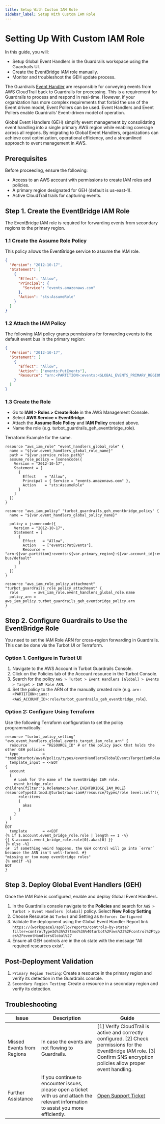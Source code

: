 ```yaml
---
title: Setup With Custom IAM Role
sidebar_label: Setup With Custom IAM Role
---
```


# Setting Up With Custom IAM Role

In this guide, you will:

- Setup Global Event Handlers in the Guardrails workspace using the Guardrails UI.
- Create the EventBridge IAM role manually.
- Monitor and troubleshoot the GEH update process.

The Guardrails [Event Handler](/guardrails/docs/reference/glossary#event-handler) are responsible for conveying events from AWS CloudTrail back to Guardrails for processing. This is a requirement for Guardrails to process and respond in real-time. However, if your organization has more complex requirements that forbid the use of the Event driven model, Event Pollers can be used. Event Handlers and Event Pollers enable Guardrails' Event-driven model of operation.

Global Event Handlers (GEH) simplify event management by consolidating event handling into a single primary AWS region while enabling coverage across all regions. By migrating to Global Event Handlers, organizations can achieve cost optimization, operational efficiency, and a streamlined approach to event management in AWS.

## Prerequisites

Before proceeding, ensure the following:

- Access to an AWS account with permissions to create IAM roles and policies.
- A primary region designated for GEH (default is us-east-1).
- Active CloudTrail trails for capturing events.

## Step 1. Create the EventBridge IAM Role

The EventBridge IAM role is required for forwarding events from secondary regions to the primary region.

### 1.1 Create the Assume Role Policy

This policy allows the EventBridge service to assume the IAM role.

```json
{
  "Version": "2012-10-17",
  "Statement": [
    {
      "Effect": "Allow",
      "Principal": {
        "Service": "events.amazonaws.com"
      },
      "Action": "sts:AssumeRole"
    }
  ]
}
```

### 1.2 Attach the IAM Policy

The following IAM policy grants permissions for forwarding events to the default event bus in the primary region:

```json
{
  "Version": "2012-10-17",
  "Statement": [
    {
      "Effect": "Allow",
      "Action": ["events:PutEvents"],
      "Resource": "arn:<PARTITION>:events:<GLOBAL_EVENTS_PRIMARY_REGION>:<AWS_ACCOUNT_ID>:event-bus/default"
    }
  ]
}
```

### 1.3 Create the Role

- Go to **IAM > Roles > Create Role** in the AWS Management Console.
- Select **AWS Service > EventBridge**.
- Attach the **Assume Role Policy** and **IAM Policy** created above.
- Name the role (e.g. turbot_guardrails_geh_eventbridge_role).

Terraform Example for the same.

```hcl
resource "aws_iam_role" "event_handlers_global_role" {
  name = "${var.event_handlers_global_role_name}"
  path = "${var.service_roles_path}"
  assume_role_policy = jsonencode({
    Version = "2012-10-17",
    Statement = [
      {
        Effect    = "Allow",
        Principal = { Service = "events.amazonaws.com" },
        Action    = "sts:AssumeRole"
      }
    ]
  })
}

resource "aws_iam_policy" "turbot_guardrails_geh_eventbridge_policy" {
  name = "${var.event_handlers_global_policy_name}"

  policy = jsonencode({
    Version = "2012-10-17",
    Statement = [
      {
        Effect   = "Allow",
        Action   = ["events:PutEvents"],
        Resource = "arn:${var.partition}:events:${var.primary_region}:${var.account_id}:event-bus/default"
      }
    ]
  })
}

resource "aws_iam_role_policy_attachment" "turbot_guardrails_role_policy_attachment" {
  role       = aws_iam_role.event_handlers_global_role.name
  policy_arn = aws_iam_policy.turbot_guardrails_geh_eventbridge_policy.arn
}
```

## Step 2. Configure Guardrails to Use the EventBridge Role

You need to set the IAM Role ARN for cross-region forwarding in Guardrails. This can be done via the Turbot UI or Terraform.

### Option 1. Configure in Turbot UI

1. Navigate to the AWS Account in Turbot Guardrails Console.
2. Click on the Policies tab of the Account resource in the Turbot Console.
3. Search for the policy `AWS > Turbot > Event Handlers [Global] > Events > Target > IAM Role ARN`.
4. Set the policy to the ARN of the manually created role (e.g. `arn:<PARTITION>:iam::<AWS_ACCOUNT_ID>:role/turbot_guardrails_geh_eventbridge_role`).

### Option 2: Configure Using Terraform

Use the following Terraform configuration to set the policy programmatically:

```hcl
resource "turbot_policy_setting" "aws_event_handlers_global_events_target_iam_role_arn" {
  resource       = "RESOURCE_ID" # or the policy pack that holds the other GEH policies
  type           = "tmod:@turbot/aws#/policy/types/eventHandlersGlobalEventsTargetIamRoleArn"
  template_input = <<EOT
{
  account
  {
    # Look for the name of the EventBridge IAM role.
    event_bridge_role: children(filter:"$.RoleName:${var.EVENTBRIDGE_IAM_ROLE} resourceTypeId:tmod:@turbot/aws-iam#/resource/types/role level:self"){
      role:items
      {
        akas
      }
    }
  }
}
EOT
  template       = <<EOT
{% if $.account.event_bridge_role.role | length == 1 -%}
{{ $.account.event_bridge_role.role[0].akas[0] }}
{% else -%}
{#  if something weird happens, the GEH control will go into `error` because the ARN isn't well-formed. #}
"missing or too many eventbridge roles"
{% endif -%}
EOT
}
```

## Step 3. Deploy Global Event Handlers (GEH)

Once the IAM Role is configured, enable and deploy Global Event Handlers.

1. In the Guardrails console navigate to the **Policies** and search for `AWS > Turbot > Event Handlers [Global]` policy. Select **New Policy Setting**
2. Choose Resource as `Turbot` and Setting as `Enforce: Configured`
3. Validate the deployment using the Global Event Handler Report link
   `https://{workspace}/apollo/reports/controls-by-state?filter=controlTypeId%3A%27tmod%3A%40turbot%2Faws%23%2Fcontrol%2Ftypes%2FeventHandlersGlobal%27`
4. Ensure all GEH controls are in the ok state with the message "All required resources exist".

## Post-Deployment Validation

1. `Primary Region Testing`: Create a resource in the primary region and verify its detection in the Guardrails console.
2. `Secondary Region Testing`: Create a resource in a secondary region and verify its detection.

## Troubleshooting

| Issue                      | Description                                                                                                                           | Guide                                                                                                                                                                          |
| -------------------------- | ------------------------------------------------------------------------------------------------------------------------------------- | ------------------------------------------------------------------------------------------------------------------------------------------------------------------------------ |
| Missed Events from Regions | In case the events are not flowing to Guardrails.                                                                                     | [1] Verify CloudTrail is active and correctly configured. [2] Check permissions for the EventBridge IAM role. [3] Confirm SNS encryption policies allow proper event handling. |
| Further Assistance         | If you continue to encounter issues, please open a ticket with us and attach the relevant information to assist you more efficiently. | [Open Support Ticket](https://support.turbot.com)                                                                                                                              |
